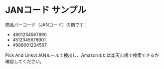 # JANコード サンプル

商品バーコード（JANコード）の例です：

- 4901234567890
- 4512345678901
- 4988001234567

Pick And LinkのJANルールで検出し、Amazonまたは楽天市場で検索できるか確認してください。
